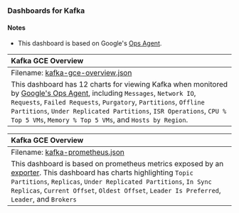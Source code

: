 ### Dashboards for Kafka

#### Notes

- This dashboard is based on Google's [Ops Agent](https://cloud.google.com/stackdriver/docs/solutions/agents/ops-agent).


|Kafka GCE Overview|
|:------------------|
|Filename: [kafka-gce-overview.json](kafka-gce-overview.json)|
|This dashboard has 12 charts for viewing Kafka when monitored by [Google's Ops Agent](https://cloud.google.com/stackdriver/docs/solutions/agents/ops-agent/third-party/kafka#monitored-metrics), including `Messages`, `Network IO`, `Requests`, `Failed Requests`, `Purgatory`, `Partitions`, `Offline Partitions`, `Under Replicated Partitions`, `ISR Operations`, `CPU % Top 5 VMs`, `Memory % Top 5 VMs`, and `Hosts by Region`.

|Kafka GCE Overview|
|:------------------|
|Filename: [kafka-prometheus.json](kafka-prometheus.json)|
|This dashboard is based on prometheus metrics exposed by an [exporter](https://github.com/danielqsj/kafka_exporter). This dashboard has charts highlighting `Topic Partitions`, `Replicas`, `Under Replicated Partitions`, `In Sync Replicas`, `Current Offset`, `Oldest Offset`, `Leader Is Preferred`, `Leader`, and `Brokers`
